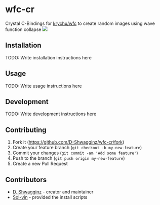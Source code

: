 # wfc-cr

Crystal C-Bindings for [krychu/wfc](https://github.com/krychu/wfc)
to create random images using wave function collapse
![](https://wikimedia.org/api/rest_v1/media/math/render/svg/0de8741a7d26ae98689c7b3339e97dfafea9fd26)

## Installation

TODO: Write installation instructions here

## Usage

TODO: Write usage instructions here

## Development

TODO: Write development instructions here

## Contributing

1. Fork it (<https://github.com/D-Shwagginz/wfc-cr/fork>)
2. Create your feature branch (`git checkout -b my-new-feature`)
3. Commit your changes (`git commit -am 'Add some feature'`)
4. Push to the branch (`git push origin my-new-feature`)
5. Create a new Pull Request

## Contributors

- [D. Shwagginz](https://github.com/D-Shwagginz) - creator and maintainer
- [Sol-vin](https://github.com/sol-vin) - provided the install scripts
